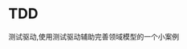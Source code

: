 # TDD
测试驱动,使用测试驱动辅助完善领域模型的一个小案例
<images src="https://raw.githubusercontent.com/Stupid-Dird/TDD/master/images/Model.png"/>
